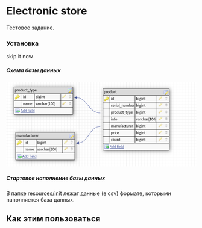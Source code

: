 # Electronic store
Тестовое задание.

### Установка
skip it now
##### Схема базы данных
![](docs/DatabaseSchema.png "Scheme")
##### Стартовое наполнение базы данных
В папке [resources/init](./src/main/resources/init) лежат данные (в сsv) формате, которыми наполняется база данных. 
## Как этим пользоваться
